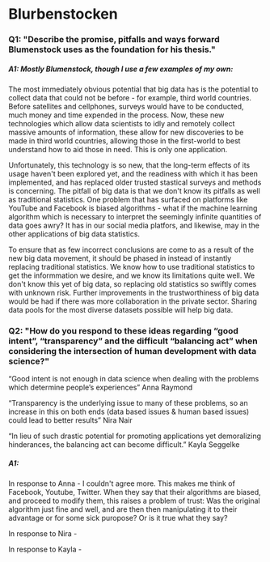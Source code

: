 # Blurbenstocken

### Q1: "Describe the promise, pitfalls and ways forward Blumenstock uses as the foundation for his thesis."

##### A1: Mostly Blumenstock, though I use a few examples of my own:
The most immediately obvious potential that big data has is the potential to collect data that could not be before - for example, third world countries. Before satellites and cellphones, surveys would have to be conducted, much money and time expended in the process. Now, these new technologies which allow data scientists to idly and remotely collect massive amounts of information, these allow for new discoveries to be made in third world countries, allowing those in the first-world to best understand how to aid those in need. This is only one application.
  
Unfortunately, this technology is so new, that the long-term effects of its usage haven't been explored yet, and the readiness with which it has been implemented, and has replaced older trusted stastical surveys and methods is concerning. The pitfall of big data is that we don't know its pitfalls as well as traditional statistics. One problem that has surfaced on platforms like YouTube and Facebook is biased algorithms - what if the machine learning algorithm which is necessary to interpret the seemingly infinite quantities of data goes awry? It has in our social media platfors, and likewise, may in the other applications of big data statistics. 
  
To ensure that as few incorrect conclusions are come to as a result of the new big data movement, it should be phased in instead of instantly replacing traditional statistics. We know how to use traditional statistics to get the informmation we desire, and we know its limitations quite well. We don't know this yet of big data, so replacing old statistics so swiftly comes with unknown risk. Further improvements in the trustworthiness of big data would be had if there was more collaboration in the private sector. Sharing data pools for the most diverse datasets possible will help big data. 

### Q2: "How do you respond to these ideas regarding “good intent”, “transparency” and the difficult “balancing act” when considering the intersection of human development with data science?"

“Good intent is not enough in data science when dealing with the problems which determine people’s experiences” Anna Raymond

“Transparency is the underlying issue to many of these problems, so an increase in this on both ends (data based issues & human based issues) could lead to better results” Nira Nair

“In lieu of such drastic potential for promoting applications yet demoralizing hinderances, the balancing act can become difficult.” Kayla Seggelke

##### A1: 
In response to Anna - I couldn't agree more. This makes me think of Facebook, Youtube, Twitter. When they say that their algorithms are biased, and proceed to modify them, this raises a problem of trust: Was the original algorithm just fine and well, and are then then manipulating it to their advantage or for some sick puropose? Or is it true what they say?

In response to Nira - 

In response to Kayla - 





